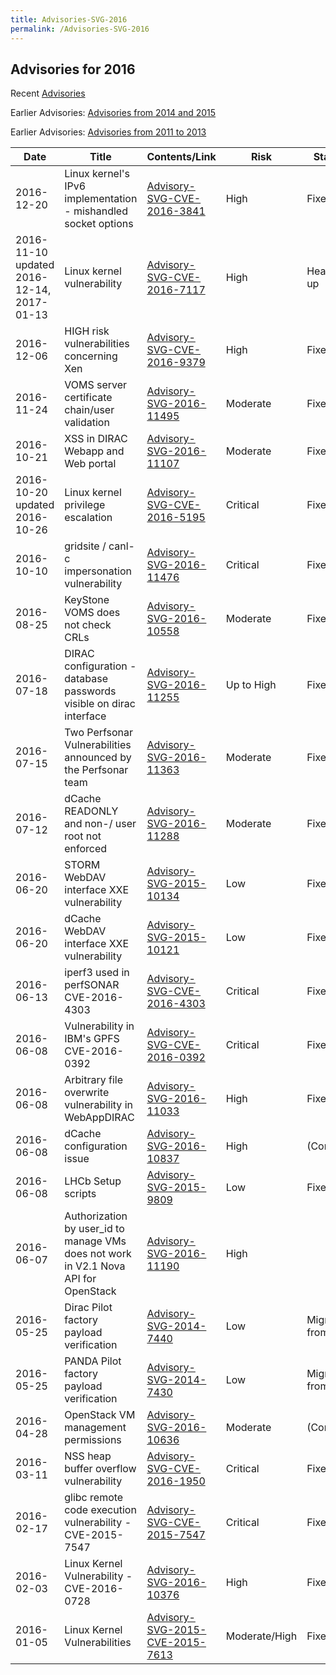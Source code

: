 ```yaml
---
title: Advisories-SVG-2016
permalink: /Advisories-SVG-2016
---
```


## Advisories for 2016

Recent [Advisories](../README.md)

Earlier Advisories:
[Advisories from 2014 and 2015](./Advisories-SVG-2014-2015.md)

Earlier Advisories:
[Advisories from 2011 to 2013](./Advisories-SVG-2011-2013.md)

| Date                                      | Title                                                                               | Contents/Link                                                                | Risk          | Status         |
| ----------------------------------------- | ----------------------------------------------------------------------------------- | ---------------------------------------------------------------------------- | ------------- | -------------- |
| 2016-12-20                                | Linux kernel's IPv6 implementation - mishandled socket options                      | [Advisory-SVG-CVE-2016-3841](./Advisory-SVG-CVE-2016-3841.md)                | High          | Fixed          |
| 2016-11-10 updated 2016-12-14, 2017-01-13 | Linux kernel vulnerability                                                          | [Advisory-SVG-CVE-2016-7117](./Advisory-SVG-CVE-2016-7117.md)                | High          | Heads up       |
| 2016-12-06                                | HIGH risk vulnerabilities concerning Xen                                            | [Advisory-SVG-CVE-2016-9379](./Advisory-SVG-CVE-2016-9379.md)                | High          | Fixed          |
| 2016-11-24                                | VOMS server certificate chain/user validation                                       | [Advisory-SVG-2016-11495](./Advisory-SVG-2016-11495.md)                      | Moderate      | Fixed          |
| 2016-10-21                                | XSS in DIRAC Webapp and Web portal                                                  | [Advisory-SVG-2016-11107](./Advisory-SVG-2016-11107.md)                      | Moderate      | Fixed          |
| 2016-10-20 updated 2016-10-26             | Linux kernel privilege escalation                                                   | [Advisory-SVG-CVE-2016-5195](./Advisory-SVG-CVE-2016-5195.md)                | Critical      | Fixed          |
| 2016-10-10                                | gridsite / canl-c impersonation vulnerability                                       | [Advisory-SVG-2016-11476](./Advisory-SVG-2016-11476.md)                      | Critical      | Fixed          |
| 2016-08-25                                | KeyStone VOMS does not check CRLs                                                   | [Advisory-SVG-2016-10558](./Advisory-SVG-2016-10558.md)                      | Moderate      | Fixed          |
| 2016-07-18                                | DIRAC configuration - database passwords visible on dirac interface                 | [Advisory-SVG-2016-11255](./Advisory-SVG-2016-11255.md)                      | Up to High    | Fixed          |
| 2016-07-15                                | Two Perfsonar Vulnerabilities announced by the Perfsonar team                       | [Advisory-SVG-2016-11363](./Advisory-SVG-2016-11363.md)                      | Moderate      | Fixed          |
| 2016-07-12                                | dCache READONLY and non-/ user root not enforced                                    | [Advisory-SVG-2016-11288](./Advisory-SVG-2016-11288.md)                      | Moderate      | Fixed          |
| 2016-06-20                                | STORM WebDAV interface XXE vulnerability                                            | [Advisory-SVG-2015-10134](../2015/Advisory-SVG-2015-10134.md)                | Low           | Fixed          |
| 2016-06-20                                | dCache WebDAV interface XXE vulnerability                                           | [Advisory-SVG-2015-10121](../2015/Advisory-SVG-2015-10121.md)                | Low           | Fixed          |
| 2016-06-13                                | iperf3 used in perfSONAR CVE-2016-4303                                              | [Advisory-SVG-CVE-2016-4303](./Advisory-SVG-CVE-2016-4303.md)                | Critical      | Fixed          |
| 2016-06-08                                | Vulnerability in IBM's GPFS CVE-2016-0392                                           | [Advisory-SVG-CVE-2016-0392](./Advisory-SVG-CVE-2016-0392.md)                | Critical      | Fixed          |
| 2016-06-08                                | Arbitrary file overwrite vulnerability in WebAppDIRAC                               | [Advisory-SVG-2016-11033](./Advisory-SVG-2016-11033.md)                      | High          | Fixed          |
| 2016-06-08                                | dCache configuration issue                                                          | [Advisory-SVG-2016-10837](./Advisory-SVG-2016-10837.md)                      | High          | (Config)       |
| 2016-06-08                                | LHCb Setup scripts                                                                  | [Advisory-SVG-2015-9809](./2015/Advisory-SVG-2015-9809.md)                   | Low           | Fixed          |
| 2016-06-07                                | Authorization by user_id to manage VMs does not work in V2.1 Nova API for OpenStack | [Advisory-SVG-2016-11190](./Advisory-SVG-2016-11190.md)                      | High          |                |
| 2016-05-25                                | Dirac Pilot factory payload verification                                            | [Advisory-SVG-2014-7440](../2014/Advisory-SVG-2014-7440.md)                  | Low           | Migrating from |
| 2016-05-25                                | PANDA Pilot factory payload verification                                            | [Advisory-SVG-2014-7430](../2014/Advisory-SVG-2014-7430.md)                  | Low           | Migrating from |
| 2016-04-28                                | OpenStack VM management permissions                                                 | [Advisory-SVG-2016-10636](./Advisory-SVG-2016-10636.md)                      | Moderate      | (Config)       |
| 2016-03-11                                | NSS heap buffer overflow vulnerability                                              | [Advisory-SVG-CVE-2016-1950](./Advisory-SVG-CVE-2016-1950.md)                | Critical      | Fixed          |
| 2016-02-17                                | glibc remote code execution vulnerability - CVE-2015-7547                           | [Advisory-SVG-CVE-2015-7547](../2015/Advisory-SVG-CVE-2015-7547.md)          | Critical      | Fixed          |
| 2016-02-03                                | Linux Kernel Vulnerability - CVE-2016-0728                                          | [Advisory-SVG-2016-10376](./Advisory-SVG-2016-10376.md)                      | High          | Fixed          |
| 2016-01-05                                | Linux Kernel Vulnerabilities                                                        | [Advisory-SVG-2015-CVE-2015-7613](./2015/Advisory-SVG-2015-CVE-2015-7613.md) | Moderate/High | Fixed          |
